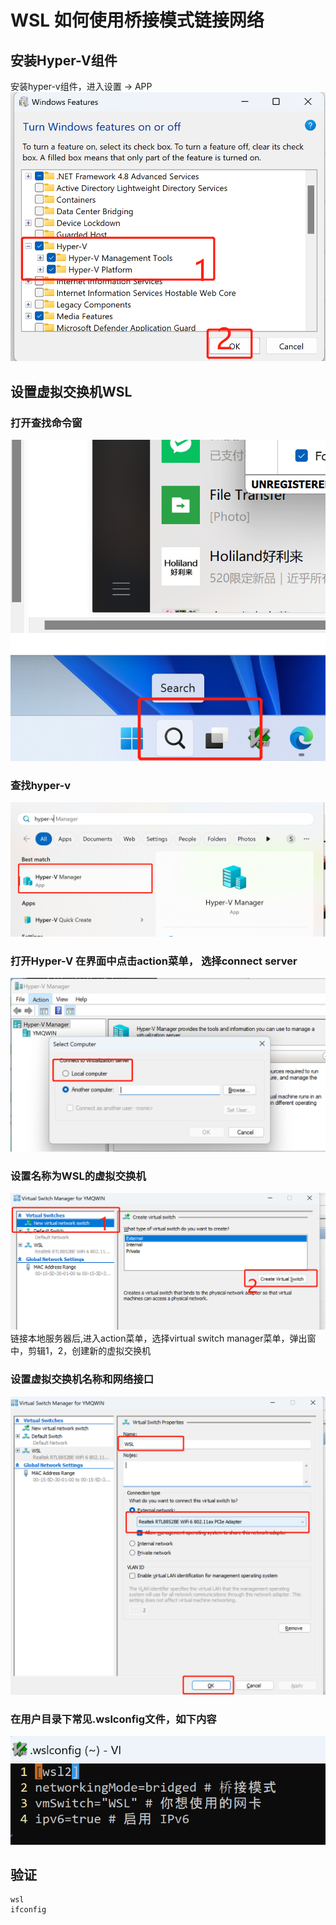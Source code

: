 # WSL 如何使用桥接模式链接网络

## 安装Hyper-V组件

安装hyper-v组件，进入设置 -> APP
![安装hyper-v](1.png)

## 设置虚拟交换机WSL
### 打开查找命令窗
![查找](2.png)
### 查找hyper-v
![查找hyper-v](3.png)
### 打开Hyper-V 在界面中点击action菜单， 选择connect server
![选择服务器](4.png)
### 设置名称为WSL的虚拟交换机
![创建WSL虚拟交换机](5.png)
链接本地服务器后,进入action菜单，选择virtual switch manager菜单，弹出窗中，剪辑1，2，创建新的虚拟交换机
### 设置虚拟交换机名称和网络接口
![名称和网络接口](6.png)
### 在用户目录下常见.wslconfig文件，如下内容
![.wslconfig文件内容](7.png)
## 验证
```
wsl
ifconfig
```


